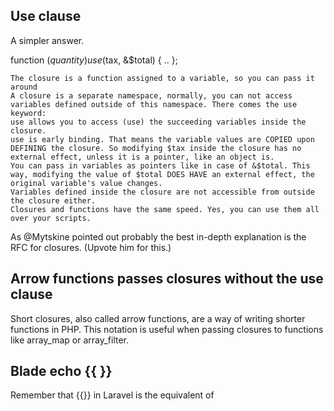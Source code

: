 ## Use clause

A simpler answer.

function ($quantity) use ($tax, &$total) { .. };

    The closure is a function assigned to a variable, so you can pass it around
    A closure is a separate namespace, normally, you can not access variables defined outside of this namespace. There comes the use keyword:
    use allows you to access (use) the succeeding variables inside the closure.
    use is early binding. That means the variable values are COPIED upon DEFINING the closure. So modifying $tax inside the closure has no external effect, unless it is a pointer, like an object is.
    You can pass in variables as pointers like in case of &$total. This way, modifying the value of $total DOES HAVE an external effect, the original variable's value changes.
    Variables defined inside the closure are not accessible from outside the closure either.
    Closures and functions have the same speed. Yes, you can use them all over your scripts.

As @Mytskine pointed out probably the best in-depth explanation is the RFC for closures. (Upvote him for this.)

## Arrow functions passes closures without the use clause

Short closures, also called arrow functions, are a way of writing shorter functions in PHP. This notation is useful when passing closures to functions like array_map or array_filter.

## Blade echo {{  }}

Remember that {{}} in Laravel is the equivalent of <?= ?>

